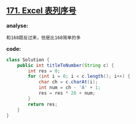 ## [171. Excel 表列序号](https://leetcode-cn.com/problems/excel-sheet-column-number/)

**analyse:**

```
和168题反过来，但是比168简单的多
```

**code:**

```java
class Solution {
    public int titleToNumber(String c) {
        int res = 0;
        for (int i = 0; i < c.length(); i++) {
            char ch = c.charAt(i);
            int num = ch - 'A' + 1;
            res = res * 26 + num;
        }
        return res;
    }
}
```


